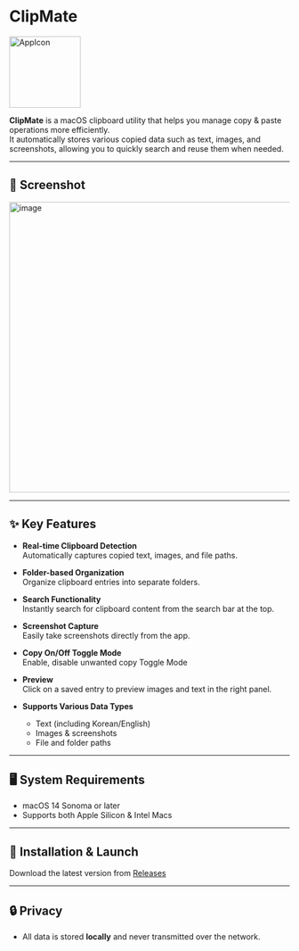 # ClipMate

<img width="128" height="128" alt="AppIcon" src="https://github.com/user-attachments/assets/9af358b7-c73e-4082-8501-ae57abc0d7da" />

**ClipMate** is a macOS clipboard utility that helps you manage copy & paste operations more efficiently.  
It automatically stores various copied data such as text, images, and screenshots, allowing you to quickly search and reuse them when needed.

---

## 📸 Screenshot
<img width="839" height="521" alt="image" src="https://github.com/user-attachments/assets/96eaccb0-115d-476e-bc0a-1015fa9c45de" />

---

## ✨ Key Features

- **Real-time Clipboard Detection**  
  Automatically captures copied text, images, and file paths.

- **Folder-based Organization**  
  Organize clipboard entries into separate folders.

- **Search Functionality**  
  Instantly search for clipboard content from the search bar at the top.

- **Screenshot Capture**  
  Easily take screenshots directly from the app.  

- **Copy On/Off Toggle Mode**  
  Enable, disable unwanted copy Toggle Mode
  
- **Preview**  
  Click on a saved entry to preview images and text in the right panel.

- **Supports Various Data Types**  
  - Text (including Korean/English)  
  - Images & screenshots  
  - File and folder paths

---

## 🖥 System Requirements

- macOS 14 Sonoma or later  
- Supports both Apple Silicon & Intel Macs

---

## 🚀 Installation & Launch

Download the latest version from [Releases](./releases)

---

## 🔒 Privacy

- All data is stored **locally** and never transmitted over the network.
